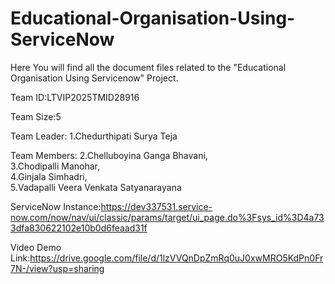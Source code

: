 # Educational-Organisation-Using-ServiceNow
Here You will find all the document files related to the "Educational Organisation Using Servicenow" Project.

Team ID:LTVIP2025TMID28916

Team Size:5

Team Leader: 1.Chedurthipati Surya Teja

Team Members: 2.Chelluboyina Ganga Bhavani,  
                   3.Chodipalli Manohar,  
                   4.Ginjala Simhadri,  
                   5.Vadapalli Veera Venkata Satyanarayana

ServiceNow Instance:https://dev337531.service-now.com/now/nav/ui/classic/params/target/ui_page.do%3Fsys_id%3D4a733dfa830622102e10b0d6feaad31f

Video Demo Link:https://drive.google.com/file/d/1lzVVQnDpZmRq0uJ0xwMRO5KdPn0Fr7N-/view?usp=sharing
